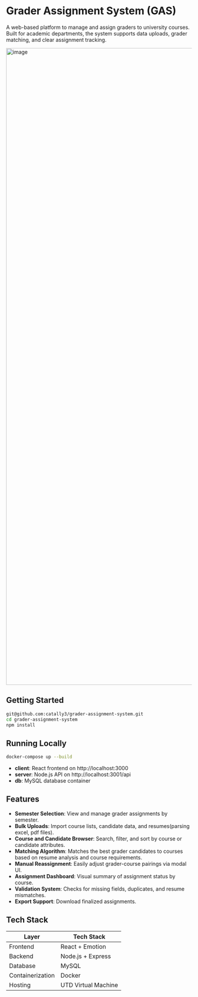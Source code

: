 
# Grader Assignment System (GAS)

A web-based platform to manage and assign graders to university courses. 
Built for academic departments, the system supports data uploads, grader matching, and clear assignment tracking.

<img width="1725" alt="image" src="https://github.com/user-attachments/assets/67226e9f-8a8d-45db-a719-949f7e021c6b" />

## Getting Started

```bash
git@github.com:catally3/grader-assignment-system.git
cd grader-assignment-system
npm install
```

## Running Locally

```bash
docker-compose up --build
```
- **client**: React frontend on http://localhost:3000
- **server**: Node.js API on http://localhost:3001/api
- **db**: MySQL database container

## Features

- **Semester Selection**: View and manage grader assignments by semester.
- **Bulk Uploads**: Import course lists, candidate data, and resumes(parsing excel, pdf files).
- **Course and Candidate Browser**: Search, filter, and sort by course or candidate attributes.
- **Matching Algorithm**: Matches the best grader candidates to courses based on resume analysis and course requirements.
- **Manual Reassignment**: Easily adjust grader-course pairings via modal UI.
- **Assignment Dashboard**: Visual summary of assignment status by course.
- **Validation System**: Checks for missing fields, duplicates, and resume mismatches.
- **Export Support**: Download finalized assignments.

## Tech Stack

| Layer            | Tech Stack              |
|------------------|-------------------------|
| Frontend         | React + Emotion         |
| Backend          | Node.js + Express       |
| Database         | MySQL                   |
| Containerization | Docker                  |
| Hosting          | UTD Virtual Machine     |





